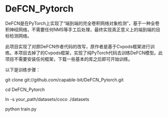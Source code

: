 # DeFCN_Pytorch
DeFCN是在PyTorch上实现了“端到端的完全卷积网络对象检测”，基于一种全卷积神经网络，不需要任何NMS等手工后处理，最终实现真正意义上的端到端的目标检测网络。

此项目实现了对原DeFCN作者代码的改写，原作者是基于Cvpods框架进行训练。本项目去掉了的Cvpods框架，实现了纯PyTorch代码去训练DeFCN模型。此项目不需要安装任何框架，下载一些基本的库之后即可开始训练。

以下是训练步骤：

git clone git://github.com/capable-bit/DeFCN_Pytorch.git

cd DeFCN_Pytorch

ln -s your_path/datasets/coco ./datasets

python train.py
